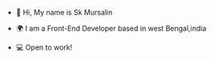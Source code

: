 - 👋 Hi, My name is Sk Mursalin

- 🌍  I am a Front-End Developer based in west Bengal,india
- 💻 Open to work!
